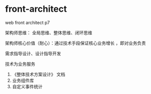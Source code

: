 # front-architect
web front architect p7

 架构师思维： 全局思维、整体思维、闭环思维
 
 架构师核心价值（耐心）：通过技术手段保证核心业务增长 ，即对业务负责
 
 需求指导设计、设计指导开发

 技术为业务服务

1. 《整体技术方案设计》 文档
2. 业务组件库
3. 自定义事件统计
